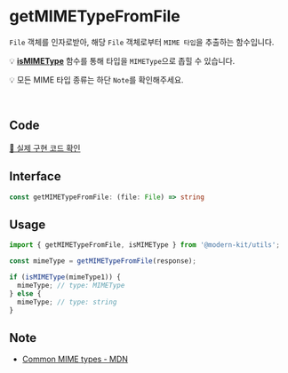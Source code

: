 # getMIMETypeFromFile

`File` 객체를 인자로받아, 해당 `File` 객체로부터 `MIME 타입`을 추출하는 함수입니다. 

💡 **[isMIMEType](https://modern-agile-team.github.io/modern-kit/docs/utils/validator/isMIMEType)** 함수를 통해 타입을 `MIMEType`으로 좁힐 수 있습니다. 

💡 모든 MIME 타입 종류는 하단 `Note`를 확인해주세요.

<br />

## Code
[🔗 실제 구현 코드 확인](https://github.com/modern-agile-team/modern-kit/blob/main/packages/utils/src/file/getMIMETypeFromFile/index.ts)

## Interface
```ts title="typescript"
const getMIMETypeFromFile: (file: File) => string
```

## Usage
```ts title="typescript"
import { getMIMETypeFromFile, isMIMEType } from '@modern-kit/utils';

const mimeType = getMIMETypeFromFile(response);

if (isMIMEType(mimeType1)) {
  mimeType; // type: MIMEType
} else {
  mimeType; // type: string
}
```

## Note
- [Common MIME types - MDN](https://developer.mozilla.org/en-US/docs/Web/HTTP/Basics_of_HTTP/MIME_types/Common_types)
